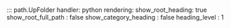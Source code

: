 # 
::: path.UpFolder
    handler: python
    rendering:
      show_root_heading: true
      show_root_full_path : false
      show_category_heading : false
      heading_level : 1